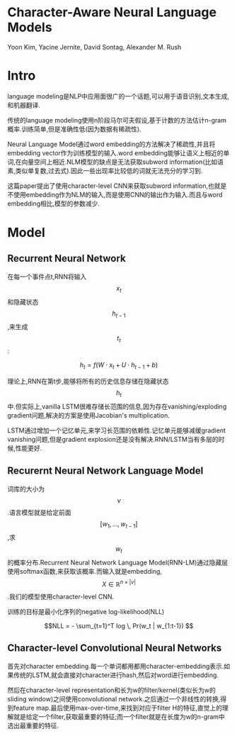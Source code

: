 # Character-Aware Neural Language Models

Yoon Kim, Yacine Jernite, David Sontag, Alexander M. Rush

# Intro

language modeling是NLP中应用面很广的一个话题,可以用于语音识别,文本生成,和机器翻译.

传统的language modeling使用n阶段马尔可夫假设,基于计数的方法估计n-gram概率.训练简单,但是准确性低(因为数据有稀疏性).

Neural Language Model通过word embedding的方法解决了稀疏性,并且将embedding vector作为训练模型的输入.word embedding能够让语义上相近的单词,在向量空间上相近.NLM模型的缺点是无法获取subword information(比如语素,类似单复数,过去式).因此一些出现率比较低的词就无法充分的学习到.

这篇paper提出了使用character-level CNN来获取subword information,也就是不使用embedding作为NLM的输入,而是使用CNN的输出作为输入.而且与word embedding相比,模型的参数减少.

# Model

## Recurrent Neural Network

在每一个事件点t,RNN将输入$$x_t$$和隐藏状态$$h_{t-1}$$,来生成$$t_{t}$$:

$$h_t = f(W \cdot x_t + U \cdot h_{t-1} + b)$$

理论上,RNN在第t步,能够将所有的历史信息存储在隐藏状态$$h_t$$中.但实际上,vanilla LSTM很难存储长范围的信息,因为存在vanishing/exploding gradient问题,解决的方案是使用Jacobian's multiplication.

LSTM通过增加一个记忆单元,来学习长范围的依赖性.记忆单元能够减缓gradient vanishing问题,但是gradient explosion还是没有解决.RNN/LSTM当有多层的时候,性能更好.

## Recurernt Neural Network Language Model

词库的大小为$$\nu$$.语言模型就是给定前面$$[w_1, ..., w_{t-1}]$$,求$$w_t$$的概率分布.Recurrent Neural Network Language Model(RNN-LM)通过隐藏层使用softmax函数,来获取该概率.而输入就是embedding,$$X \in \mathbb{R}^{n \times |\nu|}$$.我们的模型使用character-level CNN.

训练的目标是最小化序列的negative log-likelihood(NLL)

$$NLL = - \sum_{t=1}^T log \, Pr(w_t | w_{1:t-1}) $$

## Character-level Convolutional Neural Networks

首先对character embedding.每一个单词都用都用character-embedding表示.如果传统的LSTM,就会直接对character进行hash,然后对word进行embedding.

然后在character-level representation和长为w的filter/kernel(类似长为w的sliding window)之间使用convolutional network.之后通过一个非线性的转换,得到feature map.最后使用max-over-time,来找到对应于filter H的特征,直觉上的理解就是给定一个filter,获取最重要的特征;而一个filter就是在长度为w的n-gram中选出最重要的特征.

